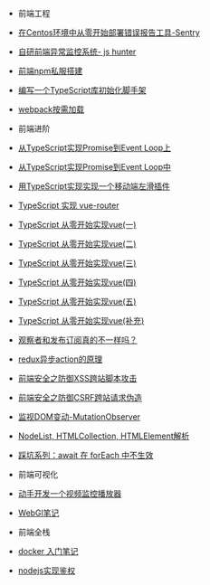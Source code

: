 -  前端工程
  -  [在Centos环境中从零开始部署错误报告工具-Sentry](前端工程/Sentry部署.md)
  -  [自研前端异常监控系统- js hunter](前端工程/Sentry部署.md)
  -  [前端npm私服搭建](前端工程/npm私服搭建.md)
  -  [编写一个TypeScript库初始化脚手架](前端工程/typescript脚手架.md)
  -  [webpack按需加载](前端工程/webpack按需加载.md)   

-  前端进阶
  -  [从TypeScript实现Promise到Event Loop上](前端进阶/TypeScript实现Promise上.md)
  -  [从TypeScript实现Promise到Event Loop中](前端进阶/TypeScript实现Promise中.md)
  -  [用TypeScript实现实现一个移动端左滑插件](前端进阶/移动端左滑插件.md)
  -  [TypeScript 实现 vue-router](前端进阶/ts实现一个简易的vue-router.md)
  -  [TypeScript 从零开始实现vue(一)](前端进阶/tsue1-数据驱动和VirtualDOM.md)
  -  [TypeScript 从零开始实现vue(二)](前端进阶/tsue2-响应式.md)
  -  [TypeScript 从零开始实现vue(三)](前端进阶/tsue3-computed与watch.md)
  -  [TypeScript 从零开始实现vue(四)](前端进阶/tsue4-组件化和生命周期.md)
  -  [TypeScript 从零开始实现vue(五)](前端进阶/tsue5-组件更新diff算法.md)
  -  [TypeScript 从零开始实现vue(补充)](前端进阶/tsue补充-数组的响应式.md)
  -  [观察者和发布订阅真的不一样吗？](前端进阶/观察者和发布订阅真的不一样吗.md)
  -  [redux异步action的原理](前端进阶/redux异步action的原理.md)
  -  [前端安全之防御XSS跨站脚本攻击](前端进阶/XSS跨站脚本攻击.md)
  -  [前端安全之防御CSRF跨站请求伪造](前端进阶/CSRF跨站请求伪造.md)
  -  [监视DOM变动-MutationObserver](前端进阶/MutationObserverAPI.md)
  -  [NodeList, HTMLCollection, HTMLElement解析](前端进阶/HTMLElement.md)
  -  [踩坑系列：await 在 forEach 中不生效](前端进阶/await在forEach中不生效.md)
  
-  前端可视化
  -  [动手开发一个视频监控播放器](前端可视化/动手开发一个视频监控播放器.md)
  -  [WebGl笔记](前端可视化/WebGl笔记.md)

-  前端全栈
  -  [docker 入门笔记](前端全栈/Docker入门笔记.md)
  -  [nodejs实现鉴权](前端全栈/nodejs鉴权.md)